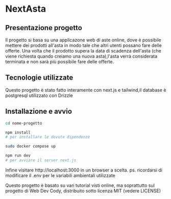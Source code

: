 # NextAsta

## Presentazione progetto
Il progetto si basa su una applicazone web di aste online, dove è possibile mettere dei prodotti all'asta in modo tale che altri utenti possano fare delle offerte. Una volta che il prodotto supera la data di scadenza dell'asta (che viene richiesta quando creiamo una nuova asta),l'asta verrà considerata terminata e non sarà più possibile fare delle offerte.

## Tecnologie utilizzate
Questo progetto è stato fatto interamente con next.js e tailwind,il database è postgresql utilizzato con Drizzle

## Installazione e avvio
```bash
cd nome-progetto

npm install
# per installare le dovute dipendenze

sudo docker compose up

npm run dev
# per avviare il server next.js
```
Infine visitare http://localhost:3000 in un browser a scelta.
ps. ricordarsi di modificare il .env per le variabili ambientali utilizzate


Questo progetto è basato su vari tutorial visti online, ma soprattutto sul progetto di Web Dev Cody, distribuito sotto licenza MIT (vedere LICENSE)